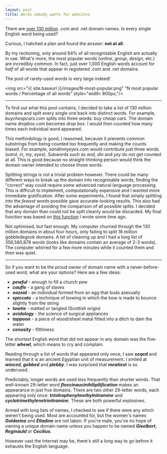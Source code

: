 ```yaml
---
layout: post
title: Words nobody wants for websites
---
```


There are [over 130 million](http://www.verisigninc.com/en_US/channel-resources/domain-registry-products/zone-file-information/index.xhtml) .com and .net domain names. Is every single English word being used?

Curious, I hatched a plan and found the answer: **not at all**.

By my reckoning, only around 64% of all recognisable English are actually in use. What's more, the most popular words (*online*, *group*, *design*, etc.) are incredibly common. In fact, just over 1,000 English words account for *half* of all words that appear in registered .com and .net domains. 

The pool of rarely-used words is very large indeed!

<img src="{{ site.baseurl }}/images/N-most-popular.png" "N most popular words / Percentage of all words" style="width: 800px;"/>

---

To find out what this pool contains, I decided to take a list of 130 million domains and split every single one back into distinct words. For example, *buycheapcars.com* splits into three words: *buy cheap cars*. The domain name *dropbox.com* becomes *drop box*. I would then counted how many times each individual word appeared.

This methodology is good, I reasoned, because it prevents common substrings from being counted too frequently and making the counts biased. For example, *sandinmyeyes.com* would contribute just three words (*sand*, *in*, *my*, *eyes*). Subwords such as *and*, *din* and *yey* do not get counted at all. This is good because no straight-thinking person would think the domain owner intended to choose those words.

Splitting strings is not a trivial problem however. There could be many different ways to break up the domain into recognisable words; finding the "correct" way could require some advanced natural language processing. This is difficult to implement, computationally expensive and I wanted more immediate gratification. After some experiments, I found that simply splitting into the *fewest* words possible gave accurate-looking results. This also had the advantage of avoiding the comparison of all possible splits. I decided that any domain than could not be split cleanly would be discarded. My final function was based on [this function](https://github.com/ajcr/string-splitter/blob/master/splitter.py) I wrote some time ago.

Not optimised, but fast enough. My computer churned through the 130 million domains in about four hours, only failing to split 18 million gobbledegook domains. A bit of cleaning up and I had a long list of 356,580,878 words (looks like domains contain an average of 2-3 words). The computer whirred for a few more minutes while it counted them and then was quiet.

---

So if you want to be the proud owner of domain name with a never-before-used word, what are your options? Here are a few ideas:

- **_pewful_** - enough to fill a church pew
- **_caufle_** - a gang of slaves
- **_oozoid_** - an individual formed from an egg that buds asexually
- **_spiccato_** - a technique of bowing in which the bow is made to bounce slightly from the string
- **_tawtie_** - matted or tangled (Scottish origin)
- **_acidology_** - the science of surgical appliances
- **_tappoon_** -  a piece of wood/sheet metal fitted into a ditch to dam the water
- **_cenosity_** - filthiness

The shortest English word that did not appear in any domain was the five-letter **_whewl_**, which means to cry and complain. 

Reading through a list of words that appeared only once, I saw **_seqed_** and learned that it is an ancient Egyptian unit of measurement. I smiled at **_winced_**, **_gobbed_** and **_plebby_**. I was surprised that **_meatiest_** is so underused.

Predictably, longer words are used less frequently than shorter words. That well-known 29-letter word **_floccinaucinihilipilification_** makes an appearance in just five domains. There are two other 29-letter words, each appearing only once: **_trinitrophenylmethylnitramine_** and **_cyclotrimethylenetrinitramine_**. These are both powerful explosives.

Armed with long lists of names, I checked to see if there were any which weren't being used. Most are accounted for, but the women's names **_Goldarina_** and **_Elladine_** are not taken. If you're male, you've no hope of owning a unique domain name unless you happen to be named **_Giselbert_**, **_Reginauld_** or **_Cecilius_**.

However vast the Internet may be, there's still a long way to go before it exhausts the English language.
